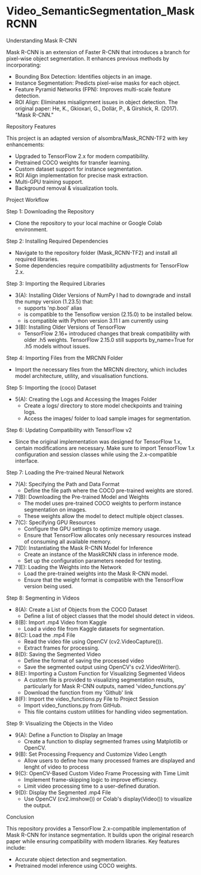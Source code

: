 # Video_SemanticSegmentation_MaskRCNN

Understanding Mask R-CNN

Mask R-CNN is an extension of Faster R-CNN that introduces a branch for pixel-wise object segmentation. It enhances previous methods by incorporating:

- Bounding Box Detection: Identifies objects in an image.
- Instance Segmentation: Predicts pixel-wise masks for each object.
- Feature Pyramid Networks (FPN): Improves multi-scale feature detection.
- ROI Align: Eliminates misalignment issues in object detection.
The original paper:
He, K., Gkioxari, G., Dollár, P., & Girshick, R. (2017). "Mask R-CNN."


Repository Features

This project is an adapted version of alsombra/Mask_RCNN-TF2 with key enhancements:

- Upgraded to TensorFlow 2.x for modern compatibility.
- Pretrained COCO weights for transfer learning.
- Custom dataset support for instance segmentation.
- ROI Align implementation for precise mask extraction.
- Multi-GPU training support.
- Background removal & visualization tools.


Project Workflow

Step 1: Downloading the Repository
- Clone the repository to your local machine or Google Colab environment.

Step 2: Installing Required Dependencies
- Navigate to the repository folder (Mask_RCNN-TF2) and install all required libraries.
- Some dependencies require compatibility adjustments for TensorFlow 2.x.

 
Step 3: Importing the Required Libraries
  - 3(A): Installing Older Versions of NumPy
    I had to downgrade and install the numpy version (1.23.5) that:
      - supports 'np.bool' alias
      - is compatible to the Tensoflow version (2.15.0) to be installed below.
      - is compatible with Python version 3.11 I am currently using
  - 3(B): Installing Older Versions of TensorFlow
    - TensorFlow 2.16+ introduced changes that break compatibility with older .h5 weights. TensorFlow 2.15.0 still supports by_name=True for .h5 models without issues.
   
Step 4: Importing Files from the MRCNN Folder
- Import the necessary files from the MRCNN directory, which includes model architecture, utility, and visualisation functions.

Step 5: Importing the (coco) Dataset
  - 5(A): Creating the Logs and Accessing the Images Folder
    - Create a logs/ directory to store model checkpoints and training logs.
    - Access the images/ folder to load sample images for segmentation.
   
Step 6: Updating Compatibility with TensorFlow v2
- Since the original implementation was designed for TensorFlow 1.x, certain modifications are necessary. Make sure to import TensorFlow 1.x configuration and session classes while using the 2.x-compatible interface.

Step 7: Loading the Pre-trained Neural Network
  - 7(A): Specifying the Path and Data Format
    - Define the file path where the COCO pre-trained weights are stored.
  - 7(B): Downloading the Pre-trained Model and Weights
    - The model uses pre-trained COCO weights to perform instance segmentation on images.
    - These weights allow the model to detect multiple object classes.
  - 7(C): Specifying GPU Resources
    - Configure the GPU settings to optimize memory usage.
    - Ensure that TensorFlow allocates only necessary resources instead of consuming all available memory.
  - 7(D): Instantiating the Mask R-CNN Model for Inference
    - Create an instance of the MaskRCNN class in inference mode.
    - Set up the configuration parameters needed for testing.
  - 7(E): Loading the Weights into the Network
    - Load the pre-trained weights into the Mask R-CNN model.
    - Ensure that the weight format is compatible with the TensorFlow version being used.
   
Step 8: Segmenting in Videos
  - 8(A): Create a List of Objects from the COCO Dataset
    - Define a list of object classes that the model should detect in videos.
  - 8(B): Import .mp4 Video from Kaggle
    - Load a video file from Kaggle datasets for segmentation.
  - 8(C): Load the .mp4 File
    - Read the video file using OpenCV (cv2.VideoCapture()).
    - Extract frames for processing.
  - 8(D): Saving the Segmented Video
    - Define the format of saving the processed video
    - Save the segmented output using OpenCV's cv2.VideoWriter().
  - 8(E): Importing a Custom Function for Visualizing Segmented Videos
    - A custom file is provided to visualizing segmentation results, particularly for Mask R-CNN outputs, named 'video_functions.py'
    - Download the function from my 'Github' link
  - 8(F): Import the video_functions.py File to Project Session
    - Import video_functions.py from GitHub.
    - This file contains custom utilities for handling video segmentation.

Step 9: Visualizing the Objects in the Video
  - 9(A): Define a Function to Display an Image
    - Create a function to display segmented frames using Matplotlib or OpenCV.
  - 9(B): Set Processing Frequency and Customize Video Length
    - Allow users to define how many processed frames are displayed and lenght of video to process
  - 9(C): OpenCV-Based Custom Video Frame Processing with Time Limit
    - Implement frame-skipping logic to improve efficiency.
    - Limit video processing time to a user-defined duration.
  - 9(D): Display the Segmented .mp4 File
    - Use OpenCV (cv2.imshow()) or Colab's display(Video()) to visualize the output.

Conclusion

This repository provides a TensorFlow 2.x-compatible implementation of Mask R-CNN for instance segmentation.
It builds upon the original research paper while ensuring compatibility with modern libraries. Key features include:

- Accurate object detection and segmentation.
- Pretrained model inference using COCO weights.
